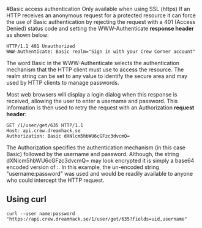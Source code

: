 #Basic access authentication <span class="label label-important">Only available when using SSL (https)</span>
If an HTTP receives an anonymous request for a protected resource it can force the use of Basic authentication by rejecting the request with a 401 (Access Denied) status code and setting the WWW-Authenticate __response header__ as shown below:

    HTTP/1.1 401 Unauthorized
    WWW-Authenticate: Basic realm="Sign in with your Crew Corner account"

The word Basic in the WWW-Authenticate selects the authentication mechanism that the HTTP client must use to access the resource. The realm string can be set to any value to identify the secure area and may used by HTTP clients to manage passwords.

Most web browsers will display a login dialog when this response is received, allowing the user to enter a username and password. This information is then used to retry the request with an Authorization __request header__:

    GET /1/user/get/635 HTTP/1.1
    Host: api.crew.dreamhack.se
    Authorization: Basic dXNlcm5hbWU6cGFzc3dvcmQ=

The Authorization specifies the authentication mechanism (in this case Basic) followed by the username and password. Although, the string dXNlcm5hbWU6cGFzc3dvcmQ= may look encrypted it is simply a base64 encoded version of <username>:<password>. In this example, the un-encoded string "username:password" was used and would be readily available to anyone who could intercept the HTTP request.

## Using curl

    curl --user name:password "https://api.crew.dreamhack.se/1/user/get/635?fields=uid,username"
